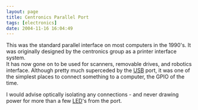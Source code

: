 ```yaml
---
layout: page
title: Centronics Parallel Port
tags: [electronics]
date: 2004-11-16 16:04:49
---
```

This was the standard parallel interface on most computers in the 1990's. It was originally designed by the centronics group as a printer interface system.<br>
It has now gone on to be used for scanners, removable drives, and robotics interface. Although pretty much superceded by the [USB](/wiki/universal_serial_bus.html "Universal Serial Bus") port, it was one of the simplest places to connect something to a computer, the GPIO of the time.

I would advise optically isolating any connections - and never drawing power for more than a few [LED](/wiki/led.html "Light Emitting Diode")'s from the port.
